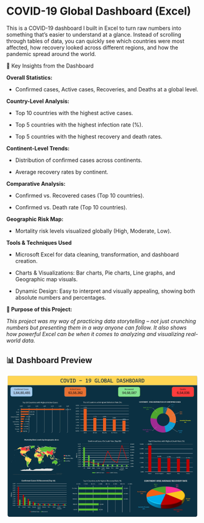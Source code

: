 # COVID-19 Global Dashboard (Excel)

This is a COVID-19 dashboard I built in Excel to turn raw numbers into something that’s easier to understand at a glance. Instead of scrolling through tables of data, you can quickly see which countries were most affected, how recovery looked across different regions, and how the pandemic spread around the world.

🔹 Key Insights from the Dashboard

**Overall Statistics:**

- Confirmed cases, Active cases, Recoveries, and Deaths at a global level.

**Country-Level Analysis:**

- Top 10 countries with the highest active cases.

- Top 5 countries with the highest infection rate (%).

- Top 5 countries with the highest recovery and death rates.

**Continent-Level Trends:**

- Distribution of confirmed cases across continents.

- Average recovery rates by continent.

**Comparative Analysis:**

- Confirmed vs. Recovered cases (Top 10 countries).

- Confirmed vs. Death rate (Top 10 countries).

**Geographic Risk Map:**

- Mortality risk levels visualized globally (High, Moderate, Low).


**Tools & Techniques Used**

- Microsoft Excel for data cleaning, transformation, and dashboard creation.

- Charts & Visualizations: Bar charts, Pie charts, Line graphs, and Geographic map visuals.

- Dynamic Design: Easy to interpret and visually appealing, showing both absolute numbers and percentages.

**🚀 Purpose of this Project:**

*This project was my way of practicing data storytelling – not just crunching numbers but presenting them in a way anyone can follow. It also shows how powerful Excel can be when it comes to analyzing and visualizing real-world data.*

## 📊 Dashboard Preview
![COVID-19 Dashboard](Covid_19_dashboard.jpg)
